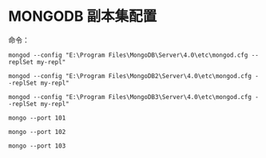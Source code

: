 # MONGODB 副本集配置

命令：

`mongod --config "E:\Program Files\MongoDB\Server\4.0\etc\mongod.cfg --replSet my-repl"`

`mongod --config "E:\Program Files\MongoDB2\Server\4.0\etc\mongod.cfg --replSet my-repl"`

`mongod --config "E:\Program Files\MongoDB3\Server\4.0\etc\mongod.cfg --replSet my-repl"`

`mongo --port 101`

`mongo --port 102`

`mongo --port 103`

